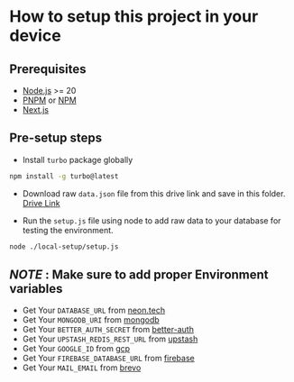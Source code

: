 # How to setup this project in your device

## Prerequisites

- [Node.js](https://nodejs.org/) >= 20
- [PNPM](https://pnpm.io/) or [NPM](https://docs.npmjs.com/downloading-and-installing-node-js-and-npm)
- [Next.js](https://nextjs.org/docs)

## Pre-setup steps

- Install `turbo` package globally

```bash
npm install -g turbo@latest
```

- Download raw `data.json` file from this drive link and save in this folder. [Drive Link]("https://drive.google.com/file/d/1EA44xbZM4HdhGJ8xeP-rehsV3LYEyoIt/view?usp=sharing")

- Run the `setup.js` file using node to add raw data to your database for testing the environment.

```bash
node ./local-setup/setup.js
```

## _NOTE_ : Make sure to add proper Environment variables

- Get Your `DATABASE_URL` from [neon.tech]("https://neon.tech/")
- Get Your `MONGODB_URI` from [mongodb]("https://www.mongodb.com/")
- Get Your `BETTER_AUTH_SECRET` from [better-auth]("https://www.better-auth.com/docs/installation")
- Get Your `UPSTASH_REDIS_REST_URL` from [upstash]("https://upstash.com/")
- Get Your `GOOGLE_ID` from [gcp]("https://console.cloud.google.com/")
- Get Your `FIREBASE_DATABASE_URL` from [firebase]("https://firebase.google.com/")
- Get Your `MAIL_EMAIL` from [brevo]("https://www.brevo.com/")
